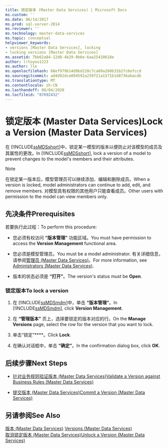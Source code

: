 ```yaml
---
title: 锁定版本 (Master Data Services) | Microsoft Docs
ms.custom: ''
ms.date: 06/14/2017
ms.prod: sql-server-2014
ms.reviewer: ''
ms.technology: master-data-services
ms.topic: conceptual
helpviewer_keywords:
- versions [Master Data Services], locking
- locking versions [Master Data Services]
ms.assetid: 7bb62a84-12d8-4b29-9b6e-6aa25410618e
author: lrtoyou1223
ms.author: lle
ms.openlocfilehash: 68ef979b14d9bd228c7ca89a260b31b2fc6efccd
ms.sourcegitcommit: ad4d92dce894592a259721a1571b1d8736abacdb
ms.translationtype: MT
ms.contentlocale: zh-CN
ms.lasthandoff: 08/04/2020
ms.locfileid: "87692432"
---
```

# <a name="lock-a-version-master-data-services"></a><span data-ttu-id="cb318-102">锁定版本 (Master Data Services)</span><span class="sxs-lookup"><span data-stu-id="cb318-102">Lock a Version (Master Data Services)</span></span>
  <span data-ttu-id="cb318-103">在 [!INCLUDE[ssMDSshort](../includes/ssmdsshort-md.md)]中，锁定某一模型的版本以便防止对该模型的成员及其属性的更改。</span><span class="sxs-lookup"><span data-stu-id="cb318-103">In [!INCLUDE[ssMDSshort](../includes/ssmdsshort-md.md)], lock a version of a model to prevent changes to the model's members and their attributes.</span></span>  
  
> [!NOTE]  
>  <span data-ttu-id="cb318-104">在锁定某一版本后，模型管理员可以继续添加、编辑和删除成员。</span><span class="sxs-lookup"><span data-stu-id="cb318-104">When a version is locked, model administrators can continue to add, edit, and remove members.</span></span> <span data-ttu-id="cb318-105">对模型具有权限的其他用户只能查看成员。</span><span class="sxs-lookup"><span data-stu-id="cb318-105">Other users with permission to the model can view members only.</span></span>  
  
## <a name="prerequisites"></a><span data-ttu-id="cb318-106">先决条件</span><span class="sxs-lookup"><span data-stu-id="cb318-106">Prerequisites</span></span>  
 <span data-ttu-id="cb318-107">若要执行此过程：</span><span class="sxs-lookup"><span data-stu-id="cb318-107">To perform this procedure:</span></span>  
  
-   <span data-ttu-id="cb318-108">您必须有权访问 **“版本管理”** 功能区域。</span><span class="sxs-lookup"><span data-stu-id="cb318-108">You must have permission to access the **Version Management** functional area.</span></span>  
  
-   <span data-ttu-id="cb318-109">您必须是模型管理员。</span><span class="sxs-lookup"><span data-stu-id="cb318-109">You must be a model administrator.</span></span> <span data-ttu-id="cb318-110">有关详细信息，请参阅[管理员 &#40;Master Data Services&#41;](administrators-master-data-services.md)。</span><span class="sxs-lookup"><span data-stu-id="cb318-110">For more information, see [Administrators &#40;Master Data Services&#41;](administrators-master-data-services.md).</span></span>  
  
-   <span data-ttu-id="cb318-111">版本的状态必须是 **“打开”**。</span><span class="sxs-lookup"><span data-stu-id="cb318-111">The version's status must be **Open**.</span></span>  
  
### <a name="to-lock-a-version"></a><span data-ttu-id="cb318-112">锁定版本</span><span class="sxs-lookup"><span data-stu-id="cb318-112">To lock a version</span></span>  
  
1.  <span data-ttu-id="cb318-113">在 [!INCLUDE[ssMDSmdm](../includes/ssmdsmdm-md.md)]中，单击 **“版本管理”**。</span><span class="sxs-lookup"><span data-stu-id="cb318-113">In [!INCLUDE[ssMDSmdm](../includes/ssmdsmdm-md.md)], click **Version Management**.</span></span>  
  
2.  <span data-ttu-id="cb318-114">在 **“管理版本”** 页上，选择要锁定的版本对应的行。</span><span class="sxs-lookup"><span data-stu-id="cb318-114">On the **Manage Versions** page, select the row for the version that you want to lock.</span></span>  
  
3.  <span data-ttu-id="cb318-115">单击“锁定”\*\*\*\*。</span><span class="sxs-lookup"><span data-stu-id="cb318-115">Click **Lock**.</span></span>  
  
4.  <span data-ttu-id="cb318-116">在确认对话框中，单击 **“确定”**。</span><span class="sxs-lookup"><span data-stu-id="cb318-116">In the confirmation dialog box, click **OK**.</span></span>  
  
## <a name="next-steps"></a><span data-ttu-id="cb318-117">后续步骤</span><span class="sxs-lookup"><span data-stu-id="cb318-117">Next Steps</span></span>  
  
-   [<span data-ttu-id="cb318-118">针对业务规则验证版本 (Master Data Services)</span><span class="sxs-lookup"><span data-stu-id="cb318-118">Validate a Version against Business Rules &#40;Master Data Services&#41;</span></span>](../../2014/master-data-services/validate-a-version-against-business-rules-master-data-services.md)  
  
-   [<span data-ttu-id="cb318-119">提交版本 (Master Data Services)</span><span class="sxs-lookup"><span data-stu-id="cb318-119">Commit a Version &#40;Master Data Services&#41;</span></span>](../../2014/master-data-services/commit-a-version-master-data-services.md)  
  
## <a name="see-also"></a><span data-ttu-id="cb318-120">另请参阅</span><span class="sxs-lookup"><span data-stu-id="cb318-120">See Also</span></span>  
 <span data-ttu-id="cb318-121">[版本 &#40;Master Data Services&#41;](../../2014/master-data-services/versions-master-data-services.md) </span><span class="sxs-lookup"><span data-stu-id="cb318-121">[Versions &#40;Master Data Services&#41;](../../2014/master-data-services/versions-master-data-services.md) </span></span>  
 [<span data-ttu-id="cb318-122">取消锁定版本 (Master Data Services)</span><span class="sxs-lookup"><span data-stu-id="cb318-122">Unlock a Version &#40;Master Data Services&#41;</span></span>](../../2014/master-data-services/unlock-a-version-master-data-services.md)  
  
  
